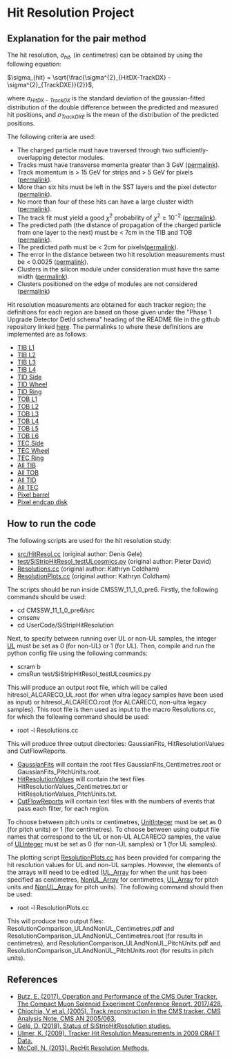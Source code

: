 # Hit Resolution Project #

## Explanation for the pair method ## 
The hit resolution, $`\sigma_{hit}`$, (in centimetres) can be obtained by using the following equation:

$`\sigma_{hit} = \sqrt{\frac{\sigma^{2}_{HitDX-TrackDX} - \sigma^{2}_{TrackDXE}}{2}}`$,

where $`\sigma_{HitDX-TrackDX}`$ is the standard deviation of the gaussian-fitted distribution of the double difference between the predicted and measured hit positions, and $`\sigma_{TrackDXE}`$ is the mean of the distribution of the predicted positions. 

The following criteria are used:

* The charged particle must have traversed through two sufficiently-overlapping detector modules. 
* Tracks must have transverse momenta greater than 3 GeV ([permalink](https://github.com/cms-sw/cmssw/blob/master/CalibTracker/SiStripHitResolution/src/HitResol.cc#L324)).
* Track momentum is > 15 GeV for strips and > 5 GeV for pixels ([permalink](https://github.com/cms-sw/cmssw/blob/master/CalibTracker/SiStripHitResolution/macros/Resolutions.cc#L243)).
* More than six hits must be left in the SST layers and the pixel detector ([permalink](https://github.com/cms-sw/cmssw/blob/master/CalibTracker/SiStripHitResolution/macros/Resolutions.cc#L252)). 
* No more than four of these hits can have a large cluster width ([permalink](https://github.com/cms-sw/cmssw/blob/master/CalibTracker/SiStripHitResolution/macros/Resolutions.cc#L254)).
* The track fit must yield a good $`\chi^{2}`$ probability of $`\chi^{2} \geqslant 10^{-2}`$ ([permalink](https://github.com/cms-sw/cmssw/blob/master/CalibTracker/SiStripHitResolution/macros/Resolutions.cc#L251)).
* The predicted path (the distance of propagation of the charged particle from one layer to the next) must be < 7cm in the TIB and TOB ([permalink](https://github.com/cms-sw/cmssw/blob/master/CalibTracker/SiStripHitResolution/macros/Resolutions.cc#L238)).
* The predicted path must be < 2cm for pixels([permalink](https://github.com/cms-sw/cmssw/blob/master/CalibTracker/SiStripHitResolution/macros/Resolutions.cc#L239)).
* The error in the distance between two hit resolution measurements must be < 0.0025 ([permalink](https://github.com/cms-sw/cmssw/blob/master/CalibTracker/SiStripHitResolution/macros/Resolutions.cc#L235)).
* Clusters in the silicon module under consideration must have the same width ([permalink](https://github.com/cms-sw/cmssw/blob/master/CalibTracker/SiStripHitResolution/macros/Resolutions.cc#L254)).
* Clusters positioned on the edge of modules are not considered ([permalink](https://github.com/cms-sw/cmssw/blob/master/CalibTracker/SiStripHitResolution/src/HitResol.cc#L346))

Hit resolution measurements are obtained for each tracker region; the definitions for each region are based on those given under the "Phase 1 Upgrade Detector DetId schema" heading of the README file in the github repository linked [here](https://github.com/cms-sw/cmssw/blob/master/Geometry/TrackerNumberingBuilder/README.md). The permalinks to where these definitions are implemented are as follows:

* [TIB L1](https://github.com/cms-sw/cmssw/blob/master/CalibTracker/SiStripHitResolution/macros/Resolutions.cc#L100)
* [TIB L2](https://github.com/cms-sw/cmssw/blob/master/CalibTracker/SiStripHitResolution/macros/Resolutions.cc#L104)
* [TIB L3](https://github.com/cms-sw/cmssw/blob/master/CalibTracker/SiStripHitResolution/macros/Resolutions.cc#L108)
* [TIB L4](https://github.com/cms-sw/cmssw/blob/master/CalibTracker/SiStripHitResolution/macros/Resolutions.cc#L112)
* [TID Side](https://github.com/cms-sw/cmssw/blob/master/CalibTracker/SiStripHitResolution/macros/Resolutions.cc#L117)
* [TID Wheel](https://github.com/cms-sw/cmssw/blob/master/CalibTracker/SiStripHitResolution/macros/Resolutions.cc#L122)
* [TID Ring](https://github.com/cms-sw/cmssw/blob/master/CalibTracker/SiStripHitResolution/macros/Resolutions.cc#L126)
* [TOB L1](https://github.com/cms-sw/cmssw/blob/master/CalibTracker/SiStripHitResolution/macros/Resolutions.cc#L131)
* [TOB L2](https://github.com/cms-sw/cmssw/blob/master/CalibTracker/SiStripHitResolution/macros/Resolutions.cc#L135)
* [TOB L3](https://github.com/cms-sw/cmssw/blob/master/CalibTracker/SiStripHitResolution/macros/Resolutions.cc#L139)
* [TOB L4](https://github.com/cms-sw/cmssw/blob/master/CalibTracker/SiStripHitResolution/macros/Resolutions.cc#L143)
* [TOB L5](https://github.com/cms-sw/cmssw/blob/master/CalibTracker/SiStripHitResolution/macros/Resolutions.cc#L147)
* [TOB L6](https://github.com/cms-sw/cmssw/blob/master/CalibTracker/SiStripHitResolution/macros/Resolutions.cc#L151)
* [TEC Side](https://github.com/cms-sw/cmssw/blob/master/CalibTracker/SiStripHitResolution/macros/Resolutions.cc#L156)
* [TEC Wheel](https://github.com/cms-sw/cmssw/blob/master/CalibTracker/SiStripHitResolution/macros/Resolutions.cc#L160)
* [TEC Ring](https://github.com/cms-sw/cmssw/blob/master/CalibTracker/SiStripHitResolution/macros/Resolutions.cc#L163)
* [All TIB](https://github.com/cms-sw/cmssw/blob/master/CalibTracker/SiStripHitResolution/macros/Resolutions.cc#L167)
* [All TOB](https://github.com/cms-sw/cmssw/blob/master/CalibTracker/SiStripHitResolution/macros/Resolutions.cc#L171)
* [All TID](https://github.com/cms-sw/cmssw/blob/master/CalibTracker/SiStripHitResolution/macros/Resolutions.cc#L175)
* [All TEC](https://github.com/cms-sw/cmssw/blob/master/CalibTracker/SiStripHitResolution/macros/Resolutions.cc#L188)
* [Pixel barrel](https://github.com/cms-sw/cmssw/blob/master/CalibTracker/SiStripHitResolution/macros/Resolutions.cc#L204)
* [Pixel endcap disk](https://github.com/cms-sw/cmssw/blob/master/CalibTracker/SiStripHitResolution/macros/Resolutions.cc#L207)

## How to run the code ##
The following scripts are used for the hit resolution study:
* [src/HitResol.cc](https://github.com/cms-sw/cmssw/blob/master/CalibTracker/SiStripHitResolution/src/HitResol.cc) (original author: Denis Gele)
* [test/SiStripHitResol_testULcosmics.py](https://gitlab.cern.ch/coldham/hitresolutionproject/-/blob/master/test/SiStripHitResol_testULcosmics.py) (original author: Pieter David)
* [Resolutions.cc](https://github.com/cms-sw/cmssw/blob/master/CalibTracker/SiStripHitResolution/macros/Resolutions.cc) (original author: Kathryn Coldham)
* [ResolutionPlots.cc](https://gitlab.cern.ch/coldham/hitresolutionproject/-/blob/master/ResolutionPlots.cc) (original author: Kathryn Coldham)

The scripts should be run inside CMSSW_11_1_0_pre6. Firstly, the following commands should be used:

* cd CMSSW_11_1_0_pre6/src
* cmsenv
* cd UserCode/SiStripHitResolution

Next, to specify between running over UL or non-UL samples, the integer [UL](https://gitlab.cern.ch/coldham/hitresolutionproject/-/blob/master/test/SiStripHitResol_testULcosmics.py#L11) must be set as 0 (for non-UL) or 1 (for UL). Then, compile and run the python config file using the following commands:

* scram b
* cmsRun test/SiStripHitResol_testULcosmics.py

This will produce an output root file, which will be called hitresol_ALCARECO_UL.root (for when ultra legacy samples have been used as input) or hitresol_ALCARECO.root (for ALCARECO, non-ultra legacy samples). This root file is then used as input to the macro Resolutions.cc, for which the following command should be used:

* root -l Resolutions.cc

This will produce three output directories: GaussianFits, HitResolutionValues and CutFlowReports. 

* [GaussianFits](https://gitlab.cern.ch/coldham/hitresolutionproject/-/tree/master/CutFlowReports) will contain the root files GaussianFits_Centimetres.root or GaussianFits_PitchUnits.root.
* [HitResolutionValues](https://gitlab.cern.ch/coldham/hitresolutionproject/-/tree/master/HitResolutionValues) will contain the text files HitResolutionValues_Centimetres.txt or HitResolutionValues_PitchUnits.txt. 
* [CutFlowReports](https://gitlab.cern.ch/coldham/hitresolutionproject/-/tree/master/CutFlowReports) will contain text files with the numbers of events that pass each filter, for each region.

To choose between pitch units or centimetres, [UnitInteger](https://github.com/cms-sw/cmssw/blob/master/CalibTracker/SiStripHitResolution/macros/Resolutions.cc#L330) must be set as 0 (for pitch units) or 1 (for centimetres). To choose between using output file names that correspond to the UL or non-UL ALCARECO samples, the value of [ULInteger](https://github.com/cms-sw/cmssw/blob/master/CalibTracker/SiStripHitResolution/macros/Resolutions.cc#L331) must be set as 0 (for non-UL samples) or 1 (for UL samples). 

The plotting script [ResolutionPlots.cc](https://gitlab.cern.ch/coldham/hitresolutionproject/-/blob/master/ResolutionPlots.cc) has been provided for comparing the hit resolution values for UL and non-UL samples. However, the elements of the arrays will need to be edited ([UL_Array](https://gitlab.cern.ch/coldham/hitresolutionproject/-/blob/master/ResolutionPlots.cc#L20) for when the unit has been specified as centimetres, [NonUL_Array](https://gitlab.cern.ch/coldham/hitresolutionproject/-/blob/master/ResolutionPlots.cc#L25) for centimetres, [UL_Array](https://gitlab.cern.ch/coldham/hitresolutionproject/-/blob/master/ResolutionPlots.cc#L40) for pitch units and [NonUL_Array](https://gitlab.cern.ch/coldham/hitresolutionproject/-/blob/master/ResolutionPlots.cc#L43) for pitch units). The following command should then be used:

* root -l ResolutionPlots.cc

This will produce two output files: ResolutionComparison_ULAndNonUL_Centimetres.pdf and ResolutionComparison_ULAndNonUL_Centimetres.root (for results in centimetres), and ResolutionComparison_ULAndNonUL_PitchUnits.pdf and ResolutionComparison_ULAndNonUL_PitchUnits.root (for results in pitch units).  


## References ##

* [Butz, E. (2017). Operation and Performance of the CMS Outer Tracker. The Compact Muon Solenoid Experiment Conference Report. 2017/428.](https://gitlab.cern.ch/coldham/hitresolutionproject/-/blob/master/Resources/CR2017_428.pdf)
* [Chiochia, V et al. (2005). Track reconstruction in the CMS tracker. CMS Analysis Note. CMS AN 2005/063.](https://gitlab.cern.ch/coldham/hitresolutionproject/-/blob/master/Resources/AN2005_063_v2.pdf)
* [Gelé, D. (2018). Status of SiStripHitResolution studies.](https://gitlab.cern.ch/coldham/hitresolutionproject/-/blob/master/Resources/PresentationTracker_17072018.pdf)
* [Ulmer, K. (2009). Tracker Hit Resolution Measurements in 2009 CRAFT Data.](https://gitlab.cern.ch/coldham/hitresolutionproject/-/blob/master/Resources/HitResLPCPhysics_10_15_09.ppt) 
* [McColl, N. (2013). RecHit Resolution Methods.](https://indico.cern.ch/event/305395/contributions/701396/attachments/580300/798934/nmccoll_3_13_RecHitRes.pdf)
